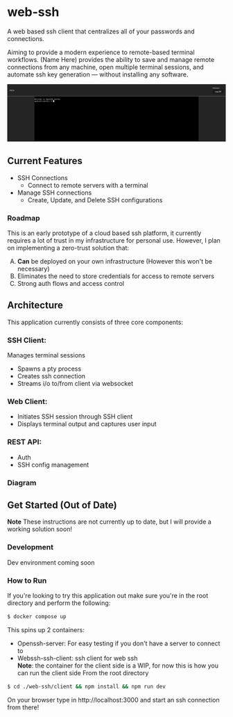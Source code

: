 # web-ssh
A web based ssh client that centralizes all of your passwords and connections. 

Aiming to provide a modern experience to remote-based terminal workflows. (Name Here) provides the ability to save and manage remote connections from any machine, open multiple terminal sessions, and automate ssh key generation &mdash; without installing any software.

![Terminal Preview](./assets/img/alpha-terminal-image.png)

## Current Features
- SSH Connections
    - Connect to remote servers with a terminal
- Manage SSH connections
    - Create, Update, and Delete SSH configurations

### Roadmap
This is an early prototype of a cloud based ssh platform, it currently requires a lot of trust in my infrastructure for personal use. However, I plan on implementing a zero-trust solution that:  
<!-- <style type="text/css">
    ol { list-style-type: upper-alpha; }
</style>   -->
<ol type="A">
  <li><strong>Can</strong> be deployed on your own infrastructure (However this won't be necessary)</li>
  <li>Eliminates the need to store credentials for access to remote servers</li>
  <li>Strong auth flows and access control</li>
</ol>  

## Architecture
This application currently consists of three core components:
### SSH Client:
Manages terminal sessions 
- Spawns a pty process 
- Creates ssh connection
- Streams i/o to/from client via websocket
### Web Client:
- Initiates SSH session through SSH client
- Displays terminal output and captures user input
### REST API:
- Auth
- SSH config management
<!-- - Insert UML diagram here -->
### Diagram


## Get Started (Out of Date)
**Note** These instructions are not currently up to date, but I will provide a working solution soon!
### Development
Dev environment coming soon

### How to Run
If you're looking to try this application out make sure you're in the root directory and perform the following:
```bash
$ docker compose up
```
This spins up 2 containers: 
- Openssh-server: For easy testing if you don't have a server to connect to
- Webssh-ssh-client: ssh client for web ssh  
**Note**: the container for the client side is a WIP, for now this is how you can run the client side
From the root directory
```bash
$ cd ./web-ssh/client && npm install && npm run dev
```
On your browser type in http://localhost:3000 and start an ssh connection from there!

